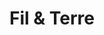 ---
title: "Fil & Terre"
url: /cherbourg-en-cotentin/fil-et-terre-boulevard-pierre-mendes-france/
shop: charité
---